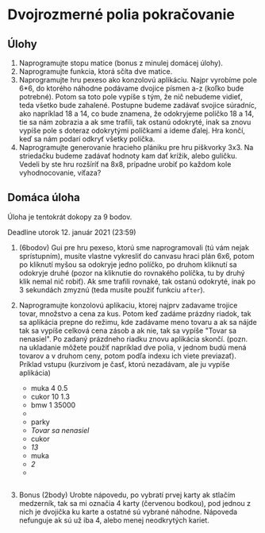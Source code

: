 # Dvojrozmerné polia pokračovanie

## Úlohy

1. Naprogramujte stopu matice (bonus z minulej domácej úlohy).
2. Naprogramujte funkcia, ktorá sčíta dve matice. 
3. Naprogramujte hru pexeso ako konzolovú aplikáciu. Najpr vyrobíme pole 6*6, do ktorého náhodne podávame dvojice písmen a-z (koľko bude potrebné). Potom sa toto pole vypíše s tým, že nič nebudeme vidieť, teda všetko bude zahalené. Postupne budeme zadávať svojice súradníc, ako napríklad 18 a 14, co bude znamena, že odokryjeme políčko 18 a 14, tie sa nám zobrazia a ak sme trafili, tak ostanú odokryté, inak sa znovu vypíše pole s doteraz odokrytými políčkami a ideme ďalej. Hra končí, keď sa nám podarí odkryť všetky políčka. 
4. Naprogramujte generovanie hracieho plániku pre hru piškvorky 3x3. Na striedačku budeme zadávať hodnoty kam dať krížik, alebo guličku. Vedeli by ste hru rozšíríť na 8x8, prípadne urobiť po každom kole vyhodnocovanie, víťaza?

## Domáca úloha 

Úloha je tentokrát dokopy za 9 bodov.

Deadline utorok 12. január 2021 (23:59)

1. (6bodov) Gui pre hru pexeso, ktorú sme naprogramovali (tú vám nejak sprístupním), musíte vlastne vykresliť do canvasu hraci plán 6x6, potom po kliknutí myšou sa odokryje jedno políčko, po druhom kliknutí sa odokryje druhé (pozor na kliknutie do rovnakého políčka, tu by druhý klik nemal nič robiť). Ak sme trafili rovnaké, tak ostanú odokryté, inak po 3 sekundách zmyznú (teda musíte použiť funkciu `after`). 

2. Naprogramujte konzolovú aplikaciu, ktorej najprv zadavame trojice tovar, množstvo a cena za kus. Potom keď zadáme prázdny riadok, tak sa aplikácia prepne do režimu, kde zadávame meno tovaru a ak sa nájde tak sa vypíše celková cena zásob a ak nie, tak sa vypíše "Tovar sa nenasiel". Po zadaný prázdneho riadku znovu aplikácia skončí. (pozn. na ukladanie môžete použiť napríklad dve polia, v jednom budú mená tovarov a v druhom ceny, potom podľa indexu ich viete previazať). Príklad vstupu (kurzivom je časť, ktorú nezadávam, ale ju vypíše aplikácia)
   * muka 4 0.5
   * cukor 10 1.3
   * bmw 1 35000
   * 
   * parky
   * *Tovar sa nenasiel*
   * cukor
   * *13*
   * muka
   * *2*
   * 
   ```

3. Bonus (2body) Urobte nápovedu, po vybratí prvej karty ak stlačím medzerník, tak sa mi označia 4 karty (červenou bodkou), pod jednou z nich je dvojička ku karte a ostatné sú vybrané náhodne. Nápoveda nefunguje ak sú už iba 4, alebo menej neodkrytých kariet.
